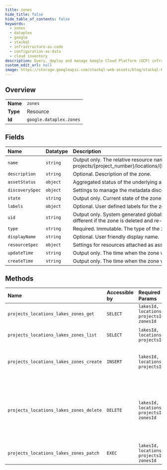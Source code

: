 ```yaml
---
title: zones
hide_title: false
hide_table_of_contents: false
keywords:
  - zones
  - dataplex
  - google    
  - stackql
  - infrastructure-as-code
  - configuration-as-data
  - cloud inventory
description: Query, deploy and manage Google Cloud Platform (GCP) infrastructure and resources using SQL
custom_edit_url: null
image: https://storage.googleapis.com/stackql-web-assets/blog/stackql-blog-post-featured-image.png
---
```

  
    

## Overview
<table><tbody>
<tr><td><b>Name</b></td><td><code>zones</code></td></tr>
<tr><td><b>Type</b></td><td>Resource</td></tr>
<tr><td><b>Id</b></td><td><code>google.dataplex.zones</code></td></tr>
</tbody></table>

## Fields
| Name | Datatype | Description |
|:-----|:---------|:------------|
| `name` | `string` | Output only. The relative resource name of the zone, of the form: projects/{project_number}/locations/{location_id}/lakes/{lake_id}/zones/{zone_id}. |
| `description` | `string` | Optional. Description of the zone. |
| `assetStatus` | `object` | Aggregated status of the underlying assets of a lake or zone. |
| `discoverySpec` | `object` | Settings to manage the metadata discovery and publishing in a zone. |
| `state` | `string` | Output only. Current state of the zone. |
| `labels` | `object` | Optional. User defined labels for the zone. |
| `uid` | `string` | Output only. System generated globally unique ID for the zone. This ID will be different if the zone is deleted and re-created with the same name. |
| `type` | `string` | Required. Immutable. The type of the zone. |
| `displayName` | `string` | Optional. User friendly display name. |
| `resourceSpec` | `object` | Settings for resources attached as assets within a zone. |
| `updateTime` | `string` | Output only. The time when the zone was last updated. |
| `createTime` | `string` | Output only. The time when the zone was created. |
## Methods
| Name | Accessible by | Required Params | Description |
|:-----|:--------------|:----------------|:------------|
| `projects_locations_lakes_zones_get` | `SELECT` | `lakesId, locationsId, projectsId, zonesId` | Retrieves a zone resource. |
| `projects_locations_lakes_zones_list` | `SELECT` | `lakesId, locationsId, projectsId` | Lists zone resources in a lake. |
| `projects_locations_lakes_zones_create` | `INSERT` | `lakesId, locationsId, projectsId` | Creates a zone resource within a lake. |
| `projects_locations_lakes_zones_delete` | `DELETE` | `lakesId, locationsId, projectsId, zonesId` | Deletes a zone resource. All assets within a zone must be deleted before the zone can be deleted. |
| `projects_locations_lakes_zones_patch` | `EXEC` | `lakesId, locationsId, projectsId, zonesId` | Updates a zone resource. |

